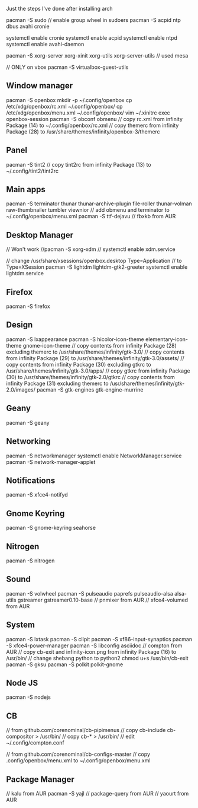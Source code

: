 Just the steps I've done after installing arch


pacman -S sudo
// enable group wheel in sudoers
pacman -S acpid ntp dbus avahi cronie

systemctl enable cronie
systemctl enable acpid
systemctl enable ntpd
systemctl enable avahi-daemon

pacman -S xorg-server xorg-xinit xorg-utils xorg-server-utils
// used mesa

// ONLY on vbox
pacman -S virtualbox-guest-utils

## Window manager
pacman -S openbox
mkdir -p ~/.config/openbox
cp /etc/xdg/openbox/rc.xml ~/.config/openbox/
cp /etc/xdg/openbox/menu.xml ~/.config/openbox/
vim ~/.xinitrc
  exec openbox-session
pacman -S obconf obmenu
// copy rc.xml from infinity Package (14) to ~/.config/openbox/rc.xml
// copy themerc from infinity Package (28) to /usr/share/themes/infinity/openbox-3/themerc

## Panel
pacman -S tint2
// copy tint2rc from infinity Package (13) to ~/.config/tint2/tint2rc

## Main apps
pacman -S terminator thunar thunar-archive-plugin file-roller thunar-volman raw-thumbnailer tumbler viewnior
// add obmenu and terminator to ~/.config/openbox/menu.xml
pacman -S ttf-dejavu
// fbxkb from AUR

## Desktop Manager
// Won't work
//pacman -S xorg-xdm
// systemctl enable xdm.service

// change /usr/share/xsessions/openbox.desktop
  Type=Application
// to
  Type=XSession
pacman -S lightdm lightdm-gtk2-greeter
systemctl enable lightdm.service

## Firefox
pacman -S firefox

## Design
pacman -S lxappearance
pacman -S hicolor-icon-theme elementary-icon-theme gnome-icon-theme
// copy contents from infinity Package (28) excluding themerc to /usr/share/themes/infinity/gtk-3.0/
// copy contents from infinity Package (29) to /usr/share/themes/infinity/gtk-3.0/assets/
// copy contents from infinity Package (30) excluding gtkrc to /usr/share/themes/infinity/gtk-3.0/apps/
// copy gtkrc from infinity Package (30) to /usr/share/themes/infinity/gtk-2.0/gtkrc
// copy contents from infinity Package (31) excluding themerc to /usr/share/themes/infinity/gtk-2.0/images/
pacman -S gtk-engines gtk-engine-murrine

## Geany
pacman -S geany

## Networking
pacman -S networkmanager
systemctl enable NetworkManager.service
pacman -S network-manager-applet

## Notifications
pacman -S xfce4-notifyd

## Gnome Keyring
pacman -S gnome-keyring seahorse

## Nitrogen
pacman -S nitrogen

## Sound
pacman -S volwheel
pacman -S pulseaudio paprefs pulseaudio-alsa alsa-utils gstreamer gstreamer0.10-base
// pnmixer from AUR
// xfce4-volumed from AUR

## System 
pacman -S lxtask
pacman -S clipit
pacman -S xf86-input-synaptics
pacman -S xfce4-power-manager
pacman -S libconfig asciidoc
// compton from AUR
// copy cb-exit and infinity-icon.png from infinity Package (16) to /usr/bin/
// change shebang python to python2 
chmod u+s /usr/bin/cb-exit
pacman -S gksu
pacman -S polkit polkit-gnome

## Node JS
pacman -S nodejs

## CB
// from github.com/corenominal/cb-pipimenus
// copy cb-include cb-compositor > /usr/bin/
// copy cb-* > /usr/bin/
// edit ~/.config/compton.conf

// from github.com/corenominal/cb-configs-master
// copy .config/openbox/menu.xml to ~/.config/openbox/menu.xml

## Package Manager
// kalu from AUR
pacman -S yajl
// package-query from AUR
// yaourt from AUR